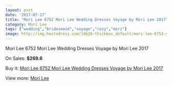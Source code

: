 ```yaml
---
layout: post
date: '2017-07-17'
title: "Mori Lee 6752 Mori Lee Wedding Dresses Voyage by Mori Lee 2017"
category: Mori Lee
tags: ["wedding","bridesmaid","voyage","rosy","mori"]
image: http://img.hectodress.com/14626-thickbox_default/mori-lee-6752-mori-lee-wedding-dresses-voyage-by-mori-lee-2013.jpg
---
```

Mori Lee 6752 Mori Lee Wedding Dresses Voyage by Mori Lee 2017

On Sales: **$269.6**
<a href="https://www.hectodress.com/mori-lee/7034-mori-lee-6752-mori-lee-wedding-dresses-voyage-by-mori-lee-2013.html"><amp-img layout="responsive" width="600" height="600" src="//img.hectodress.com/14626-thickbox_default/mori-lee-6752-mori-lee-wedding-dresses-voyage-by-mori-lee-2013.jpg" alt="Mori Lee 6752 Mori Lee Wedding Dresses Voyage by Mori Lee 2017 0" /></a>
<a href="https://www.hectodress.com/mori-lee/7034-mori-lee-6752-mori-lee-wedding-dresses-voyage-by-mori-lee-2013.html"><amp-img layout="responsive" width="600" height="600" src="//img.hectodress.com/14628-thickbox_default/mori-lee-6752-mori-lee-wedding-dresses-voyage-by-mori-lee-2013.jpg" alt="Mori Lee 6752 Mori Lee Wedding Dresses Voyage by Mori Lee 2017 1" /></a>
<a href="https://www.hectodress.com/mori-lee/7034-mori-lee-6752-mori-lee-wedding-dresses-voyage-by-mori-lee-2013.html"><amp-img layout="responsive" width="600" height="600" src="//img.hectodress.com/14627-thickbox_default/mori-lee-6752-mori-lee-wedding-dresses-voyage-by-mori-lee-2013.jpg" alt="Mori Lee 6752 Mori Lee Wedding Dresses Voyage by Mori Lee 2017 2" /></a>

Buy it: [Mori Lee 6752 Mori Lee Wedding Dresses Voyage by Mori Lee 2017](https://www.hectodress.com/mori-lee/7034-mori-lee-6752-mori-lee-wedding-dresses-voyage-by-mori-lee-2013.html "Mori Lee 6752 Mori Lee Wedding Dresses Voyage by Mori Lee 2017")

View more: [Mori Lee](https://www.hectodress.com/120-mori-lee "Mori Lee")